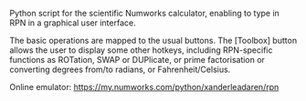 Python script for the scientific Numworks calculator, enabling to type in RPN in a graphical user interface.

The basic operations are mapped to the usual buttons.
The [Toolbox] button allows the user to display some other hotkeys, including RPN-specific functions as ROTation, SWAP or DUPlicate, or prime factorisation or converting degrees from/to radians, or Fahrenheit/Celsius.

Online emulator: https://my.numworks.com/python/xanderleadaren/rpn
